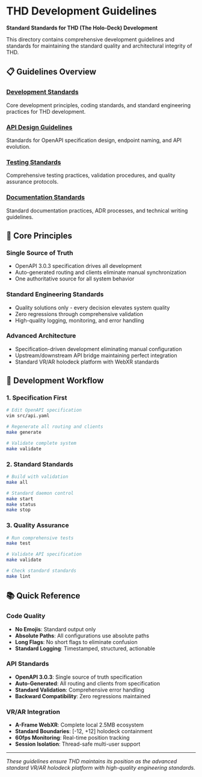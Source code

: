 # THD Development Guidelines

**Standard Standards for THD (The Holo-Deck) Development**

This directory contains comprehensive development guidelines and standards for maintaining the standard quality and architectural integrity of THD.

## 📋 Guidelines Overview

### [Development Standards](development-standards.md)
Core development principles, coding standards, and standard engineering practices for THD development.

### [API Design Guidelines](api-design-guidelines.md)
Standards for OpenAPI specification design, endpoint naming, and API evolution.

### [Testing Standards](testing-standards.md)
Comprehensive testing practices, validation procedures, and quality assurance protocols.

### [Documentation Standards](documentation-standards.md)
Standard documentation practices, ADR processes, and technical writing guidelines.

## 🎯 Core Principles

### Single Source of Truth
- OpenAPI 3.0.3 specification drives all development
- Auto-generated routing and clients eliminate manual synchronization
- One authoritative source for all system behavior

### Standard Engineering Standards
- Quality solutions only - every decision elevates system quality
- Zero regressions through comprehensive validation
- High-quality logging, monitoring, and error handling

### Advanced Architecture
- Specification-driven development eliminating manual configuration
- Upstream/downstream API bridge maintaining perfect integration
- Standard VR/AR holodeck platform with WebXR standards

## 🔧 Development Workflow

### 1. Specification First
```bash
# Edit OpenAPI specification
vim src/api.yaml

# Regenerate all routing and clients
make generate

# Validate complete system
make validate
```

### 2. Standard Standards
```bash
# Build with validation
make all

# Standard daemon control
make start
make status
make stop
```

### 3. Quality Assurance
```bash
# Run comprehensive tests
make test

# Validate API specification
make validate

# Check standard standards
make lint
```

## 📚 Quick Reference

### Code Quality
- **No Emojis**: Standard output only
- **Absolute Paths**: All configurations use absolute paths
- **Long Flags**: No short flags to eliminate confusion
- **Standard Logging**: Timestamped, structured, actionable

### API Standards
- **OpenAPI 3.0.3**: Single source of truth specification
- **Auto-Generated**: All routing and clients from specification
- **Standard Validation**: Comprehensive error handling
- **Backward Compatibility**: Zero regressions maintained

### VR/AR Integration
- **A-Frame WebXR**: Complete local 2.5MB ecosystem
- **Standard Boundaries**: [-12, +12] holodeck containment
- **60fps Monitoring**: Real-time position tracking
- **Session Isolation**: Thread-safe multi-user support

---

*These guidelines ensure THD maintains its position as the advanced standard VR/AR holodeck platform with high-quality engineering standards.*